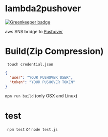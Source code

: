 # lambda2pushover

[![Greenkeeper badge](https://badges.greenkeeper.io/9bic/lambda2pushover.svg)](https://greenkeeper.io/)

aws SNS bridge to [Pushover](https://pushover.net/) 

# Build(Zip Compression)
``` touch credential.json```  
``` json:credential.json
{
  "user": "YOUR PUSHOVER USER",
  "token": "YOUR PUSHOVER TOKEN"
}
```  
```npm run build``` (only OSX and Linux)

# test
``` npm test``` or  ```node test.js``` 
